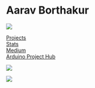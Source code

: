 # Aarav Borthakur

![](https://i.imgur.com/4M7IWwP.gif)

[Projects](http://gadhagod.github.io) \
[Stats](http://gadhagod.github.io/stats.html) \
[Medium](https://medium.com/@gadhagod) \
[Arduino Project Hub](https://create.arduino.cc/projecthub/GadhaGod)

![](https://i.imgur.com/4M7IWwP.gif)

![](https://github-readme-stats.vercel.app/api?username=gadhagod&count_private=true&show_icons=true&theme=gradient)
